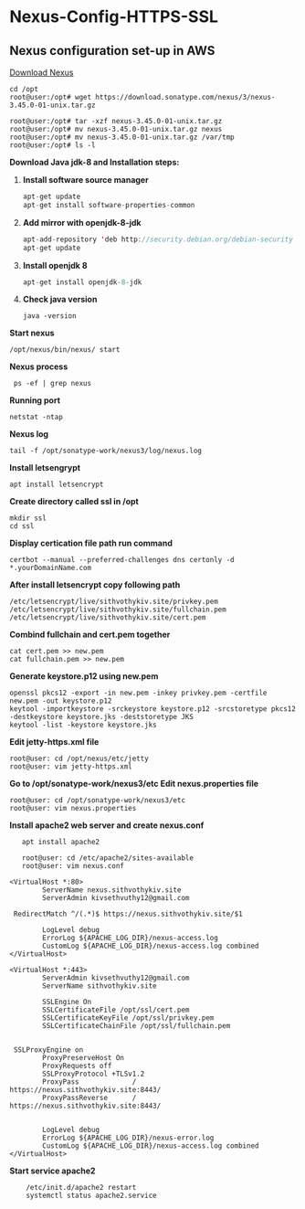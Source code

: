 # Nexus-Config-HTTPS-SSL
## Nexus configuration set-up in AWS

[Download Nexus](https://download.sonatype.com/nexus/3/nexus-3.45.0-01-unix.tar.gz)

    cd /opt
    root@user:/opt# wget https://download.sonatype.com/nexus/3/nexus-3.45.0-01-unix.tar.gz
    
    root@user:/opt# tar -xzf nexus-3.45.0-01-unix.tar.gz
    root@user:/opt# mv nexus-3.45.0-01-unix.tar.gz nexus
    root@user:/opt# mv nexus-3.45.0-01-unix.tar.gz /var/tmp
    root@user:/opt# ls -l 
  

**Download Java jdk-8 and Installation steps:**

1.  **Install software source manager**
    
    ```java
    apt-get update
    apt-get install software-properties-common
    
    ```
    
2.  **Add mirror with openjdk-8-jdk**
    
    ```java
    apt-add-repository 'deb http://security.debian.org/debian-security stretch/updates main'
    apt-get update
    
    ```
    
3.  **Install openjdk 8**
    
    ```java
    apt-get install openjdk-8-jdk
    ```
4. **Check java version**
    ``` 
    java -version
    ```    
   
**Start nexus**
     
```/opt/nexus/bin/nexus/ start ```

**Nexus process**

``` ps -ef | grep nexus```

**Running port**

```netstat -ntap```


**Nexus log**

```tail -f /opt/sonatype-work/nexus3/log/nexus.log```

**Install letsengrypt**

```apt install letsencrypt```

**Create directory called ssl in /opt**

``` 
mkdir ssl
cd ssl
```

**Display certication file path run command**

```
certbot --manual --preferred-challenges dns certonly -d *.yourDomainName.com
```

**After install letsencrypt copy following path**

```
/etc/letsencrypt/live/sithvothykiv.site/privkey.pem
/etc/letsencrypt/live/sithvothykiv.site/fullchain.pem
/etc/letsencrypt/live/sithvothykiv.site/cert.pem
```

**Combind fullchain and cert.pem together**

```
cat cert.pem >> new.pem 
cat fullchain.pem >> new.pem
```

**Generate keystore.p12 using new.pem**

```
openssl pkcs12 -export -in new.pem -inkey privkey.pem -certfile new.pem -out keystore.p12
keytool -importkeystore -srckeystore keystore.p12 -srcstoretype pkcs12 -destkeystore keystore.jks -deststoretype JKS
keytool -list -keystore keystore.jks
``` 
 
 **Edit jetty-https.xml file**
 ```
 root@user: cd /opt/nexus/etc/jetty
 root@user: vim jetty-https.xml
 ```  

**Go to /opt/sonatype-work/nexus3/etc Edit nexus.properties file**

```
root@user: cd /opt/sonatype-work/nexus3/etc
root@user: vim nexus.properties
```

**Install apache2 web server and create nexus.conf**

```
   apt install apache2 

   root@user: cd /etc/apache2/sites-available
   root@user: vim nexus.conf

<VirtualHost *:80>
        ServerName nexus.sithvothykiv.site
        ServerAdmin kivsethvuthy12@gmail.com

 RedirectMatch ^/(.*)$ https://nexus.sithvothykiv.site/$1

        LogLevel debug
        ErrorLog ${APACHE_LOG_DIR}/nexus-access.log
        CustomLog ${APACHE_LOG_DIR}/nexus-access.log combined
</VirtualHost>

<VirtualHost *:443>
        ServerAdmin kivsethvuthy12@gmail.com
        ServerName sithvothykiv.site

        SSLEngine On
        SSLCertificateFile /opt/ssl/cert.pem
        SSLCertificateKeyFile /opt/ssl/privkey.pem
        SSLCertificateChainFile /opt/ssl/fullchain.pem


 SSLProxyEngine on
        ProxyPreserveHost On
        ProxyRequests off
        SSLProxyProtocol +TLSv1.2
        ProxyPass             /        https://nexus.sithvothykiv.site:8443/
        ProxyPassReverse      /        https://nexus.sithvothykiv.site:8443/


        LogLevel debug
        ErrorLog ${APACHE_LOG_DIR}/nexus-error.log
        CustomLog ${APACHE_LOG_DIR}/nexus-access.log combined
</VirtualHost>

```
**Start service apache2**
```
    /etc/init.d/apache2 restart
    systemctl status apache2.service
```
